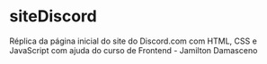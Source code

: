 # siteDiscord
Réplica da página inicial do site do Discord.com com HTML, CSS e JavaScript
com ajuda do curso de Frontend - Jamilton Damasceno
